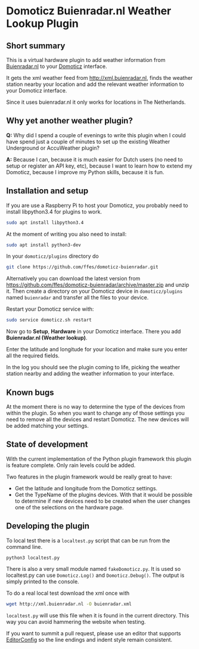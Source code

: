 Domoticz Buienradar.nl Weather Lookup Plugin
============================================


Short summary
-------------

This is a virtual hardware plugin to add weather information from [Buienradar.nl](https://www.buienradar.nl/)
to your [Domoticz](https://www.domoticz.com/) interface.

It gets the xml weather feed from http://xml.buienradar.nl, finds the
weather station nearby your location and add the relevant weather information
to your Domoticz interface.

Since it uses buienradar.nl it only works for locations in The Netherlands.


Why yet another weather plugin?
-------------------------------

**Q:** Why did I spend a couple of evenings to write this plugin when I could
have spend just a couple of minutes to set up the existing Weather Underground
or AccuWeather plugin?

**A:** Because I can, because it is much easier for Dutch users (no need to setup or
register an API key, etc), because I want to learn how to extend my Domoticz,
because I improve my Python skills, because it is fun.


Installation and setup
----------------------

If you are use a Raspberry Pi to host your Domoticz, you probably need to
install libpython3.4 for plugins to work.

```bash
sudo apt install libpython3.4
```

At the moment of writing you also need to install:

```bash
sudo apt install python3-dev
```

In your `domoticz/plugins` directory do

```bash
git clone https://github.com/ffes/domoticz-buienradar.git
```

Alternatively you can download the latest version from
https://github.com/ffes/domoticz-buienradar/archive/master.zip
and unzip it. Then create a directory on your Domoticz device
in `domoticz/plugins` named `buienradar` and transfer all the
files to your device.

Restart your Domoticz service with:

```bash
sudo service domoticz.sh restart
```

Now go to **Setup**, **Hardware** in your Domoticz interface. There you add
**Buienradar.nl (Weather lookup)**.

Enter the latitude and longitude for your location and make sure you
enter all the required fields.

In the log you should see the plugin coming to life, picking the weather
station nearby and adding the weather information to your interface.


Known bugs
----------

At the moment there is no way to determine the type of the devices
from within the plugin. So when you want to change any of those
settings you need to remove all the devices and restart Domoticz.
The new devices will be added matching your settings.


State of development
--------------------

With the current implementation of the Python plugin framework this
plugin is feature complete. Only rain levels could be added.

Two features in the plugin framework would be really great to have:
* Get the latitude and longitude from the Domoticz settings.
* Get the TypeName of the plugins devices. With that it would be
  possible to determine if new devices need to be created when
  the user changes one of the selections on the hardware page.


Developing the plugin
---------------------

To local test there is a `localtest.py` script that can be run from the
command line.

```bash
python3 localtest.py
```

There is also a very small module named `fakeDomoticz.py`. It is used so
localtest.py can use `Domoticz.Log()` and `Domoticz.Debug()`. The output is
simply printed to the console.

To do a real local test download the xml once with

```bash
wget http://xml.buienradar.nl -O buienradar.xml
```

`localtest.py` will use this file when it is found in the current directory.
This way you can avoid hammering the website when testing.

If you want to summit a pull request, please use an editor that supports
[EditorConfig](http://editorconfig.org) so the line endings and indent style
remain consistent.

